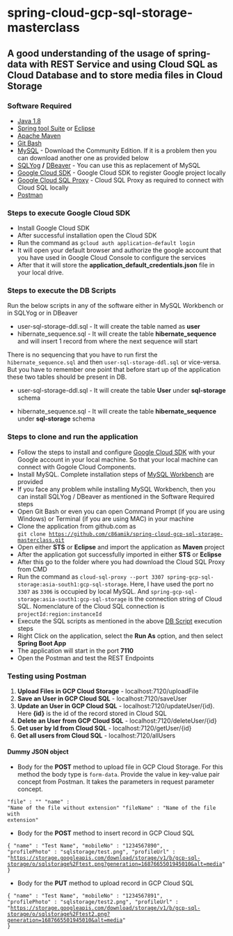 # spring-cloud-gcp-sql-storage-masterclass

## A good understanding of the usage of spring-data with REST Service and using Cloud SQL as Cloud Database and to store media files in Cloud Storage

### Software Required
* [Java 1.8](https://www.oracle.com/in/java/technologies/javase/javase8-archive-downloads.html)
* [Spring tool Suite](https://spring.io/tools) or [Eclipse](https://www.eclipse.org/downloads/packages/)
* [Apache Maven](https://maven.apache.org/download.cgi)
* [Git Bash](https://gramfile.com/git-bash-download/)
* [MySQL](https://dev.mysql.com/downloads/mysql/) - Download the Community Edition. If it is a problem then you can download another one as provided below
* [SQLYog](https://sqlyog.en.softonic.com/) <strong>/</strong> [DBeaver](https://dbeaver.io/download/) - You can use this as replacement of MySQL
* [Google Cloud SDK](https://cloud.google.com/sdk/docs/install) - Google Cloud SDK to register Google project locally
* [Google Cloud SQL Proxy](https://cloud.google.com/sql/docs/mysql/sql-proxy#install) - Cloud SQL Proxy as required to connect with Cloud SQL locally
* [Postman](https://www.postman.com/downloads/)

### Steps to execute Google Cloud SDK
* Install Google Cloud SDK
* After successful installation open the Cloud SDK
* Run the command as `gcloud auth application-default login`
* It will open your default browser and authorize the google account that you have used in Google Cloud Console to configure the services
* After that it will store the <strong>application_default_credentials.json</strong> file in your local drive.

### Steps to execute the DB Scripts
Run the below scripts in any of the software either in MySQL Workbench or in SQLYog or in DBeaver

* user-sql-storage-ddl.sql - It will create the table named as <strong>user</strong>
* hibernate_sequence.sql - It will create the table <strong>hibernate_sequence</strong> and will insert 1 record from where the next sequence will start

There is no sequencing that you have to run first the `hibernate_sequence.sql` and then `user-sql-storage-ddl.sql` or vice-versa. But you have to remember one point that before start up of the application these two tables should be present in DB.

* user-sql-storage-ddl.sql - It will create the table <strong>User</strong> under <strong>sql-storage</strong> schema

* hibernate_sequence.sql - It will create the table <strong>hibernate_sequence</strong> under <strong>sql-storage</strong> schema

### Steps to clone and run the application
* Follow the steps to install and configure [Google Cloud SDK](https://github.com/c86amik/spring-cloud-gcp-sql-storage-masterclass#steps-to-execute-google-cloud-sdk) with your Google account in your local machine. So that your local machine can connect with Gogole Cloud Components.
* Install MySQL. Complete installation steps of [MySQL Workbench](https://www.sqlshack.com/how-to-install-mysql-database-server-8-0-19-on-windows-10/) are provided
* If you face any problem while installing MySQL Workbench, then you can install SQLYog / DBeaver as mentioned in the Software Required steps
* Open Git Bash or even you can open Command Prompt (if you are using Windows) or Terminal (if you are using MAC) in your machine
* Clone the application from github.com as   
<code>git clone https://github.com/c86amik/spring-cloud-gcp-sql-storage-masterclass.git</code>
* Open either <strong>STS</strong> or <strong>Eclipse</strong> and import the application as <strong>Maven</strong> project
* After the application got successfully imported in either <strong>STS</strong> or <strong>Eclipse</strong>
* After this go to the folder where you had download the Cloud SQL Proxy from CMD
* Run the command as `cloud-sql-proxy --port 3307 spring-gcp-sql-storage:asia-south1:gcp-sql-storage`. Here, I have used the port no `3307` as `3306` is occupied by local MySQL. And `spring-gcp-sql-storage:asia-south1:gcp-sql-storage` is the connection string of Cloud SQL. Nomenclature of the Cloud SQL connection is `projectId:region:instanceId`
* Execute the SQL scripts as mentioned in the above [DB Script](https://github.com/c86amik/spring-cloud-gcp-sql-storage-masterclass#steps-to-execute-the-db-scripts) execution steps
* Right Click on the application, select the <strong>Run As</strong> option, and then select <strong>Spring Boot App</strong>
* The application will start in the port <strong>7110</strong>
* Open the Postman and test the REST Endpoints

### Testing using Postman
<ol>
<li><strong>Upload Files in GCP Cloud Storage</strong> - localhost:7120/uploadFile</li>
<li><strong>Save an User in GCP Cloud SQL</strong> - localhost:7120/saveUser</li>
<li><strong>Update an User in GCP Cloud SQL</strong> - localhost:7120/updateUser/{id}. Here <strong>{id}</strong> is the id of the record stored in Cloud SQL</li>
<li><strong>Delete an User from GCP Cloud SQL</strong> - localhost:7120/deleteUser/{id}</li>
<li><strong>Get user by Id from Cloud SQL</strong> - localhost:7120/getUser/{id}</li>
<li><strong>Get all users from Cloud SQL</strong> - localhost:7120/allUsers</li>
</ol>

#### Dummy JSON object
* Body for the <strong>POST</strong> method to upload file in GCP Cloud Storage. For this method the body type is `form-data`. Provide the value in key-value pair concept from Postman. It takes the parameters in request parameter concept.

<code>"file" : "<Uplaod a file from your local system>"
"name" : "Name of the file without extension"
"fileName" : "Name of the file with extension"</code>

* Body for the <strong>POST</strong> method to insert record in GCP Cloud SQL
 
<code>{
	"name" : "Test Name",
	"mobileNo" : "1234567890",
	"profilePhoto" : "sqlstorage/test.png",
	"profileUrl" : "https://storage.googleapis.com/download/storage/v1/b/gcp-sql-storage/o/sqlstorage%2Ftest.png?generation=1687665501945010&alt=media"
}</code>

* Body for the <strong>PUT</strong> method to upload record in GCP Cloud SQL

<code>{
	"name" : "Test Name",
	"mobileNo" : "1234567891",
	"profilePhoto" : "sqlstorage/test2.png",
	"profileUrl" : "https://storage.googleapis.com/download/storage/v1/b/gcp-sql-storage/o/sqlstorage%2Ftest2.png?generation=1687665501945010&alt=media"
}</code>
